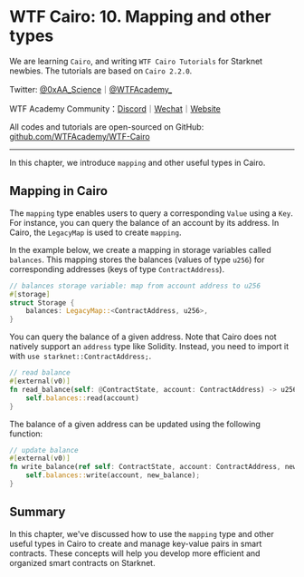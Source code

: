 # WTF Cairo: 10. Mapping and other types

We are learning `Cairo`, and writing `WTF Cairo Tutorials` for Starknet newbies. The tutorials are based on `Cairo 2.2.0`.

Twitter: [@0xAA_Science](https://twitter.com/0xAA_Science)｜[@WTFAcademy_](https://twitter.com/WTFAcademy_)

WTF Academy Community：[Discord](https://discord.gg/5akcruXrsk)｜[Wechat](https://docs.google.com/forms/d/e/1FAIpQLSe4KGT8Sh6sJ7hedQRuIYirOoZK_85miz3dw7vA1-YjodgJ-A/viewform?usp=sf_link)｜[Website](https://wtf.academy)

All codes and tutorials are open-sourced on GitHub: [github.com/WTFAcademy/WTF-Cairo](https://github.com/WTFAcademy/WTF-Cairo)

---

In this chapter, we introduce `mapping` and other useful types in Cairo.

## Mapping in Cairo

The `mapping` type enables users to query a corresponding `Value` using a `Key`. For instance, you can query the balance of an account by its address. In Cairo, the `LegacyMap` is used to create `mapping`.

In the example below, we create a mapping in storage variables called `balances`. This mapping stores the balances (values of type `u256`) for corresponding addresses (keys of type `ContractAddress`).

```rust
// balances storage variable: map from account address to u256
#[storage]
struct Storage {
    balances: LegacyMap::<ContractAddress, u256>,
}
```

You can query the balance of a given address. Note that Cairo does not natively support an `address` type like Solidity. Instead, you need to import it with `use starknet::ContractAddress;`.

```rust
// read balance
#[external(v0)]
fn read_balance(self: @ContractState, account: ContractAddress) -> u256 {
    self.balances::read(account)
}
```

The balance of a given address can be updated using the following function:

```rust
// update balance
#[external(v0)]
fn write_balance(ref self: ContractState, account: ContractAddress, new_balance: u256){
    self.balances::write(account, new_balance);
}
```

## Summary

In this chapter, we've discussed how to use the `mapping` type and other useful types in Cairo to create and manage key-value pairs in smart contracts. These concepts will help you develop more efficient and organized smart contracts on Starknet.
